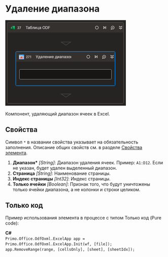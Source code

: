 # Удаление диапазона

![](<../../../../.gitbook/assets1/Cropped-DeleteRange.png>)

Компонент, удаляющий диапазон ячеек в Excel.

## Свойства
Символ `*` в названии свойства указывает на обязательность заполнения. Описание общих свойств см. в разделе [Свойства элемента](https://docs.primo-rpa.ru/primo-rpa/primo-studio/process/elements#svoistva-elementa).

1. **Диапазон\*** *[String]*: Диапазон удаления ячеек. Пример: `A1:D12`. Если не указан, будет удален выделенный диапазон.
2. **Страница** *[String]*: Наименование страницы.
3. **Индекс страницы** *[Int32]*: Индекс страницы.
4. **Только ячейки** *[Boolean]*: Признак того, что будут уничтожены только ячейки диапазона, а не колонки и строки целиком.

## Только код
Пример использования элемента в процессе с типом Только код (Pure code):  

**C#**  
`Primo.Office.OdfOxml.ExcelApp app = Primo.Office.OdfOxml.ExcelApp.Init(wf, [file]);`  
`app.RemoveRange(range, [cellsOnly], [sheet], [sheetIdx]);`  
